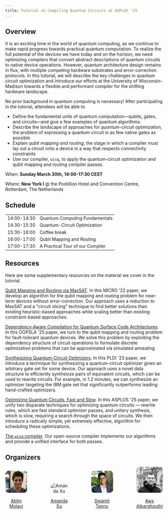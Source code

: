 ```yaml
---
title: Tutorial on Compiling Quantum Circuits at ASPLOS '25 
---
```


## Overview
It is an exciting time in the world of quantum computing, as we continue to make rapid progress towards practical quantum computation. To realize the full potential of the devices we have today and on the horizon, we need optimizing compilers that convert abstract descriptions of quantum circuits to native device operations. 
However, quantum architecture design remains in flux, with multiple competing hardware substrates and error-correction protocols. In this tutorial, we will describe the key challenges in quantum circuit optimization and introduce our efforts at the University of Wisconsin–Madison towards a flexible 
and performant compiler for the shifting hardware landscape.


No prior background in quantum computing is necessary! After participating in the tutorial, attendees will be able to  

-  Define the fundamental units of quantum computation—qubits, gates, and circuits—and give a few examples of quantum algorithms.
-  Describe the landscape of approaches for *quantum-circuit optimization*, the problem of expressing a quantum circuit in as few native gates as possible
-  Explain *qubit mapping and routing*, the stage in which a compiler must lay out a circuit onto a device in a way that respects connectivity constraints
-  Use our compiler, ``wisq``, to apply the quantum-circuit optimization and qubit mapping and routing compiler passes.

When: **Sunday March 30th, 14:00-17:30 CEST**

Where: **New York I** @ the Postillion Hotel and Convention Centre, Rotterdam, The Netherlands

## Schedule 

|             |                                  |
| ----------- | -------------------------------- |
| 14:00-14:30 | Quantum Computing Fundamentals   |
| 14:30-15:30 | Quantum-Circuit Optimization     |
| 15:30-16:00 | Coffee break                     |
| 16:00-17:00 | Qubit Mapping and Routing        |
| 17:00-17:30 | A Practical Tour of our Compiler |

## Resources
Here are some supplementary resources on the material we cover in the tutorial.

[Qubit Mapping and Routing via MaxSAT](files/micro22.pdf).
In this MICRO '22 paper, we develop an algorithm for the qubit mapping and routing problem for near-term devices without error-correction.
Our approach uses a reduction to MaxSAT and a "circuit slicing" technique to find better solutions than existing heuristic-based approaches while scaling better than existing constraint-based approaches.

[Dependency-Aware Compilation for Quantum Surface Code Architectures](files/oopsla25.pdf).
In this OOPSLA '25 paper, we turn to the qubit mapping and routing problem for fault-tolerant quantum devices. 
We solve this problem by exploiting the dependency structure of circuit operations to formulate discrete optimization problems that can be approximated via simulated annealing.

[Synthesizing Quantum-Circuit Optimizers](files/pldi23.pdf).
In this PLDI '23 paper, we introduce a technique for synthesizing a quantum-circuit optimizer given an arbitrary gate set for some device. Our approach uses a novel data structure to efficiently synthesize pairs of equivalent circuits, which can be used to rewrite circuits. For example, in 1.2 minutes, we can synthesize an optimizer targeting the IBM gate set that significantly outperforms leading hand-crafted optimizers.

[Optimizing Quantum Circuits, Fast and Slow](files/asplos25.pdf).
In this ASPLOS '25 paper, we unify two disparate techniques for optimizing quantum circuits — rewrite rules, which are fast standard optimizer passes, and unitary synthesis, which is slow, requiring a search through the space of circuits. We then introduce a radically simple, yet extremely effective, algorithm for scheduling these optimizations.

[The ``wisq`` compiler](https://github.com/qqq-wisc/wisq). Our open-source compiler implements our algorithms and provide a unified interface for both passes.

## Organizers
<div style="display: flex; gap: 75px; align-items: flex-end">
<div style="text-align: center;"><img class='thumbnail' src="files/abtin_photo.png" alt="Abtin Molavi" width="120"  style="border-radius: 10px;"/><p> <a href=https://pages.cs.wisc.edu/~amolavi> Abtin Molavi</a></p> </div>

<div style="text-align: center;"> <img class='thumbnail' src="files/amanda.png" alt="Amanda Xu" width="120" style="border-radius: 10px;"><p> <a href=https://amandashoe.github.io>Amanda Xu</a> </p> </div>

<div style="text-align: center;"> <img class='thumbnail' src="files/Swamit_Tannu.jpg" alt="Swamit Tannu" width="120" style="border-radius: 10px;"/><p> <a href=https://swamittannu.com>Swamit Tannu</a> </p> </div>

<div style="text-align: center;">  <img class='thumbnail' src="files/aws.jpg" alt="Aws Albarghouthi" width="120"  style="border-radius: 10px;"/><p> <a href=https://pages.cs.wisc.edu/~aws>Aws Albarghouthi</a> </p> </div>





